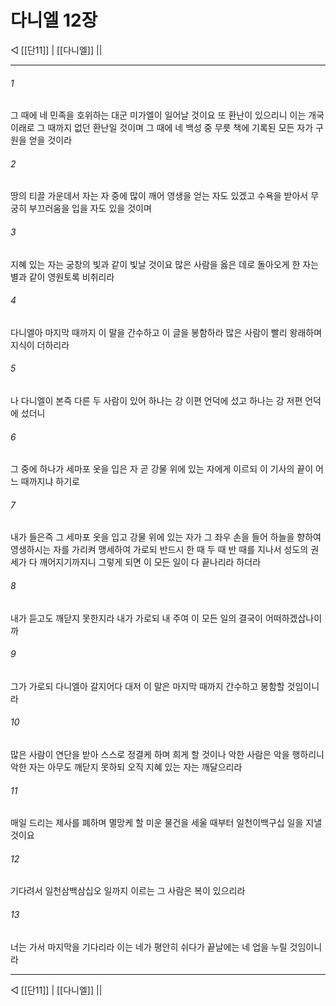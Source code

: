 ﻿# 다니엘 12장

◁ [[단11]] | [[다니엘]] ||
***

###### 1
그 때에 네 민족을 호위하는 대군 미가엘이 일어날 것이요 또 환난이 있으리니 이는 개국 이래로 그 때까지 없던 환난일 것이며 그 때에 네 백성 중 무릇 책에 기록된 모든 자가 구원을 얻을 것이라

###### 2
땅의 티끌 가운데서 자는 자 중에 많이 깨어 영생을 얻는 자도 있겠고 수욕을 받아서 무궁히 부끄러움을 입을 자도 있을 것이며

###### 3
지혜 있는 자는 궁창의 빛과 같이 빛날 것이요 많은 사람을 옳은 데로 돌아오게 한 자는 별과 같이 영원토록 비취리라

###### 4
다니엘아 마지막 때까지 이 말을 간수하고 이 글을 봉함하라 많은 사람이 빨리 왕래하며 지식이 더하리라

###### 5
나 다니엘이 본즉 다른 두 사람이 있어 하나는 강 이편 언덕에 섰고 하나는 강 저편 언덕에 섰더니

###### 6
그 중에 하나가 세마포 옷을 입은 자 곧 강물 위에 있는 자에게 이르되 이 기사의 끝이 어느 때까지냐 하기로

###### 7
내가 들은즉 그 세마포 옷을 입고 강물 위에 있는 자가 그 좌우 손을 들어 하늘을 향하여 영생하시는 자를 가리켜 맹세하여 가로되 반드시 한 때 두 때 반 때를 지나서 성도의 권세가 다 깨어지기까지니 그렇게 되면 이 모든 일이 다 끝나리라 하더라

###### 8
내가 듣고도 깨닫지 못한지라 내가 가로되 내 주여 이 모든 일의 결국이 어떠하겠삽나이까

###### 9
그가 가로되 다니엘아 갈지어다 대저 이 말은 마지막 때까지 간수하고 봉함할 것임이니라

###### 10
많은 사람이 연단을 받아 스스로 정결케 하며 희게 할 것이나 악한 사람은 악을 행하리니 악한 자는 아무도 깨닫지 못하되 오직 지혜 있는 자는 깨달으리라

###### 11
매일 드리는 제사를 폐하며 멸망케 할 미운 물건을 세울 때부터 일천이백구십 일을 지낼 것이요

###### 12
기다려서 일천삼백삼십오 일까지 이르는 그 사람은 복이 있으리라

###### 13
너는 가서 마지막을 기다리라 이는 네가 평안히 쉬다가 끝날에는 네 업을 누릴 것임이니라

***
◁ [[단11]] | [[다니엘]] ||